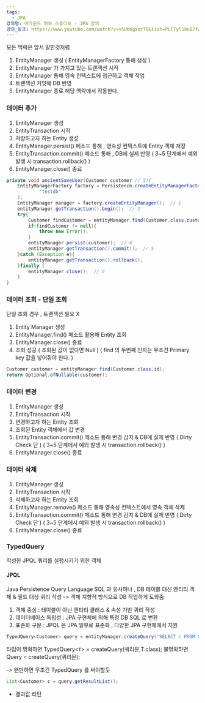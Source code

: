 ```yaml
---
tags:
  - JPA
강의명: 어라운드 허브 스튜디오 - JPA 강의
강의_링크: https://www.youtube.com/watch?v=v5UbKgxqrT8&list=PLlTylS8uB2fAnOge-kDI0ZQxgj78bdTOO&index=3
---
```

모든 맥락은 앞서 말한것처럼
1. EntityManager 생성 ( EntityManagerFactory 통해 생성 )
2. EntityManager 가 가지고 있는 트랜잭션 시작
3. EntityManager 통해 영속 컨텍스트에 접근하고 객체 작업
4. 트랜잭션 커밋해 DB 반영
5. EntityManager 종료
해당 맥락에서 작동한다.
### 데이터 추가
1. EntityManager 생성
2. EntityTransaction 시작
3. 저장하고자 하는 Entity 생성
4. EntityManager.persist() 메소드 통해 , 영속성 컨텍스트에 Entity 객체 저장
5. EntityTransaction.commit() 메소드 통해 , DB에 실제 반영
( 3~5 단계에서 예외 발생 시 transaction.rollback() )
6. EntityManager.close() 종료
```java
private void ancientSaveUser(Customer customer // 3){
	EntityManagerFactory factory = Persistence.createEntityManagerFactory(  
	        "testdb"  
	);  
	EntityManager manager = factory.createEntityManager();  // 1
    entityManager.getTransaction().begin();  // 2
    try{  
        Customer findCustomer = entityManager.find(Customer.class,customer.getLastName());  // 중복 검증
        if(findCustomer != null){  
            throw new Error();  
        }  
        entityManager.persist(customer);  // 4
        entityManager.getTransaction().commit();  // 5
    }catch (Exception e){  
        entityManager.getTransaction().rollback();  
    }finally {  
        entityManager.close();  // 6
    }  
}
```
### 데이터 조회 - 단일 조회
단일 조회 경우 , 트랜잭션 필요 X
1. Entity Manager 생성
2. EntityManager.find() 메소드 활용해 Entity 조회
3. EntityManager.close() 종료
4. 조회 성공 ( 조회된 값이 없다면 Null )
( find 의 두번째 인자는 무조건 Primary key 값을 넣어줘야 한다. )
```java
Customer customer = entityManager.find(Customer.class,id);  
return Optional.ofNullable(customer);
```
### 데이터 변경
1. EntityManager 생성
2. EntityTransaction 시작
3. 변경하고자 하는 Entity 조회
4. 조회된 Entity 객체에서 값 변경
5. EntityTransaction.commit() 메소드 통해 변경 감지 & DB에 실제 반영 ( Dirty Check 단 )
( 3~5 단계에서 예외 발생 시 transaction.rollback() )
6. EntityManager.close() 종료
### 데이터 삭제
1. EntityManager 생성
2. EntityTransaction 시작
3. 삭제하고자 하는 Entity 조회
4. EntityManager.remove() 메소드 통해 영속성 컨텍스트에서 영속 객체 삭제
5. EntityTransaction.commit() 메소드 통해 변경 감지 & DB에 실제 반영 ( Dirty Check 단 )
( 3~5 단계에서 예외 발생 시 transaction.rollback() )
6. EntityManager.close() 종료

### TypedQuery

작성한 JPQL 쿼리를 실행시키기 위한 객체

#### JPQL

Java Persistence Query Language
SQL 과 유사하나 , DB 테이블 대신 엔티티 객체 & 필드 대상 쿼리 작성
-> 객체 지향적 방식으로 DB 작업하게 도와줌

1. 객체 중심 : 테이블이 아닌 엔티티 클래스 & 속성 기반 쿼리 작성
2. 데이터베이스 독립성 : JPA 구현체에 의해 특정 DB SQL 로 변환
3. 표준화 구문 : JPQL 은 JPA 일부로 표준화 , 다양한 JPA 구현체에서 지원

```java
TypedQuery<Customer> query = entityManager.createQuery("SELECT c FROM Customer c WHERE c.firstName = :name",Customer.class);
```

타입이 명확하면 TypedQuery<`T`> = createQuery(쿼리문,T.class);
불명확하면 Query = createQuery(쿼리문);

-> 왠만하면 무조건 TypedQuery 를 써야할듯
```java
List<Customer> c = query.getResultList();
```
- 결과값 리턴


